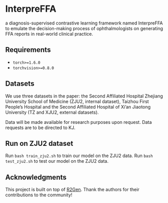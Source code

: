 # InterpreFFA
a diagnosis-supervised contrastive learning framework named InterpreFFA to emulate the decision-making process of ophthalmologists on generating FFA reports in real-world clinical practice.

## Requirements

- `torch>=1.6.0`
- `torchvision>=0.8.0`

## Datasets
We use three datasets in the paper: the Second Affiliated Hospital Zhejiang University School of Medicine (ZJU2, internal dataset), Taizhou First People’s Hospital and the Second Affiliated Hospital of Xi’an Jiaotong University (TZ and XJU2, external datasets). 

Data will be made available for research purposes upon request. Data requests are to be directed to KJ.

## Run on ZJU2 dataset

Run `bash train_zju2.sh` to train our model on the ZJU2 data.
Run `bash test_zju2.sh` to test our model on the ZJU2 data.

## Acknowledgments

This project is built on top of [R2Gen](https://github.com/cuhksz-nlp/R2Gen). Thank the authors for their contributions to the community!
